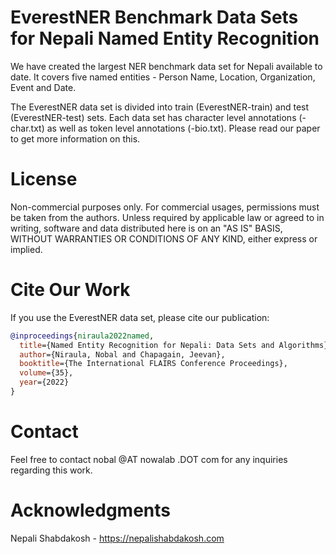 # EverestNER Benchmark Data Sets for Nepali Named Entity Recognition
We have created the largest NER benchmark data set for Nepali available to date. It covers five named entities - Person Name, Location, Organization, Event and Date. 

The EverestNER data set is divided into train (EverestNER-train) and test (EverestNER-test) sets. Each data set has character level annotations (-char.txt) as well as token level annotations (-bio.txt). Please read our paper to get more information on this. 

# License 
Non-commercial purposes only. For commercial usages, permissions must be taken from the authors. Unless required by applicable law or agreed to in writing, software and data distributed here is on an "AS IS" BASIS, WITHOUT WARRANTIES OR CONDITIONS OF ANY KIND, either express or implied.

# Cite Our Work
If you use the EverestNER data set, please cite our publication: 
```bibtex
@inproceedings{niraula2022named,
  title={Named Entity Recognition for Nepali: Data Sets and Algorithms},
  author={Niraula, Nobal and Chapagain, Jeevan},
  booktitle={The International FLAIRS Conference Proceedings},
  volume={35},
  year={2022}
}
```
# Contact 
Feel free to contact nobal @AT nowalab .DOT com for any inquiries regarding this work.

# Acknowledgments
Nepali Shabdakosh - https://nepalishabdakosh.com 


